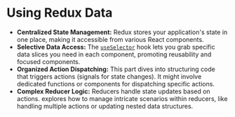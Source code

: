 # Using Redux Data

- **Centralized State Management:** Redux stores your application's state in one place, making it accessible from various React components.
- **Selective Data Access:** The [`useSelector`](../4-React-redux/Hooks/useSelector.md) hook lets you grab specific data slices you need in each component, promoting reusability and focused components.
- **Organized Action Dispatching:** This part dives into structuring code that triggers actions (signals for state changes). It might involve dedicated functions or components for dispatching specific actions.
- **Complex Reducer Logic:** Reducers handle state updates based on actions. explores how to manage intricate scenarios within reducers, like handling multiple actions or updating nested data structures.
